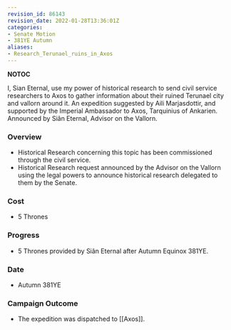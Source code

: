 ```yaml
---
revision_id: 86143
revision_date: 2022-01-28T13:36:01Z
categories:
- Senate Motion
- 381YE Autumn
aliases:
- Research_Terunael_ruins_in_Axos
---
```



__NOTOC__

I, Sian Eternal, use my power of historical research to send civil service researchers to Axos to gather information about their ruined Terunael city and vallorn around it. An expedition suggested by Aili Marjasdottir, and supported by the Imperial Ambassador to Axos, Tarquinius of Ankarien. 
Announced by Siân Eternal, Advisor on the Vallorn.

### Overview
* Historical Research concerning this topic has been commissioned through the civil service.
* Historical Research request announced by the Advisor on the Vallorn using the legal powers to announce historical research delegated to them by the Senate.
### Cost
* 5 Thrones
### Progress
* 5 Thrones provided by Siân Eternal after Autumn Equinox 381YE.

### Date
* Autumn 381YE

### Campaign Outcome
* The expedition was dispatched to [[Axos]].